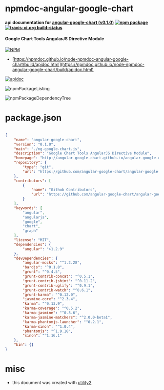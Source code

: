 # npmdoc-angular-google-chart

#### api documentation for  [angular-google-chart (v0.1.0)](http://angular-google-chart.github.io/angular-google-chart/)  [![npm package](https://img.shields.io/npm/v/npmdoc-angular-google-chart.svg?style=flat-square)](https://www.npmjs.org/package/npmdoc-angular-google-chart) [![travis-ci.org build-status](https://api.travis-ci.org/npmdoc/node-npmdoc-angular-google-chart.svg)](https://travis-ci.org/npmdoc/node-npmdoc-angular-google-chart)

#### Google Chart Tools AngularJS Directive Module

[![NPM](https://nodei.co/npm/angular-google-chart.png?downloads=true&downloadRank=true&stars=true)](https://www.npmjs.com/package/angular-google-chart)

- [https://npmdoc.github.io/node-npmdoc-angular-google-chart/build/apidoc.html](https://npmdoc.github.io/node-npmdoc-angular-google-chart/build/apidoc.html)

[![apidoc](https://npmdoc.github.io/node-npmdoc-angular-google-chart/build/screenCapture.buildCi.browser.%252Ftmp%252Fbuild%252Fapidoc.html.png)](https://npmdoc.github.io/node-npmdoc-angular-google-chart/build/apidoc.html)

![npmPackageListing](https://npmdoc.github.io/node-npmdoc-angular-google-chart/build/screenCapture.npmPackageListing.svg)

![npmPackageDependencyTree](https://npmdoc.github.io/node-npmdoc-angular-google-chart/build/screenCapture.npmPackageDependencyTree.svg)



# package.json

```json

{
    "name": "angular-google-chart",
    "version": "0.1.0",
    "main": "./ng-google-chart.js",
    "description": "Google Chart Tools AngularJS Directive Module",
    "homepage": "http://angular-google-chart.github.io/angular-google-chart/",
    "repository": {
        "type": "git",
        "url": "https://github.com/angular-google-chart/angular-google-chart.git"
    },
    "contributors": [
        {
            "name": "Github Contributors",
            "url": "https://github.com/angular-google-chart/angular-google-chart/graphs/contributors"
        }
    ],
    "keywords": [
        "angular",
        "angularjs",
        "google",
        "chart",
        "graph"
    ],
    "license": "MIT",
    "dependencies": {
        "angular": ">1.2.9"
    },
    "devDependencies": {
        "angular-mocks": "^1.2.28",
        "bardjs": "^0.1.8",
        "grunt": "^0.4.5",
        "grunt-contrib-concat": "^0.5.1",
        "grunt-contrib-jshint": "^0.11.2",
        "grunt-contrib-uglify": "^0.9.1",
        "grunt-contrib-watch": "^0.6.1",
        "grunt-karma": "^0.12.0",
        "jasmine-core": "^2.3.4",
        "karma": "^0.13.9",
        "karma-coverage": "^0.5.2",
        "karma-jasmine": "^0.3.6",
        "karma-jasmine-matchers": "^2.0.0-beta1",
        "karma-phantomjs-launcher": "^0.2.1",
        "karma-sinon": "^1.0.4",
        "phantomjs": "^1.9.18",
        "sinon": "^1.16.1"
    },
    "bin": {}
}
```



# misc
- this document was created with [utility2](https://github.com/kaizhu256/node-utility2)

